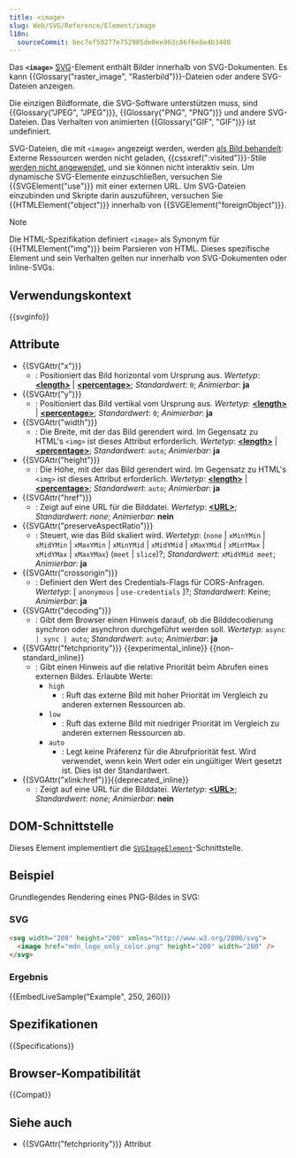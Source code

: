 ```yaml
---
title: <image>
slug: Web/SVG/Reference/Element/image
l10n:
  sourceCommit: bec7ef59277e752985de0ee963c86f6e8e4b3400
---
```


Das **`<image>`** [SVG](/de/docs/Web/SVG)-Element enthält Bilder innerhalb von SVG-Dokumenten. Es kann {{Glossary("raster_image", "Rasterbild")}}-Dateien oder andere SVG-Dateien anzeigen.

Die einzigen Bildformate, die SVG-Software unterstützen muss, sind {{Glossary("JPEG", "JPEG")}}, {{Glossary("PNG", "PNG")}} und andere SVG-Dateien. Das Verhalten von animierten {{Glossary("GIF", "GIF")}} ist undefiniert.

SVG-Dateien, die mit `<image>` angezeigt werden, werden [als Bild behandelt](/de/docs/Web/SVG/Guides/SVG_as_an_image): Externe Ressourcen werden nicht geladen, {{cssxref(":visited")}}-Stile [werden nicht angewendet](/de/docs/Web/CSS/CSS_selectors/Privacy_and_the_visited_selector), und sie können nicht interaktiv sein. Um dynamische SVG-Elemente einzuschließen, versuchen Sie {{SVGElement("use")}} mit einer externen URL. Um SVG-Dateien einzubinden und Skripte darin auszuführen, versuchen Sie {{HTMLElement("object")}} innerhalb von {{SVGElement("foreignObject")}}.

> [!NOTE]
> Die HTML-Spezifikation definiert `<image>` als Synonym für {{HTMLElement("img")}} beim Parsieren von HTML. Dieses spezifische Element und sein Verhalten gelten nur innerhalb von SVG-Dokumenten oder Inline-SVGs.

## Verwendungskontext

{{svginfo}}

## Attribute

- {{SVGAttr("x")}}
  - : Positioniert das Bild horizontal vom Ursprung aus.
    _Wertetyp_: [**\<length>**](/de/docs/Web/SVG/Guides/Content_type#length) | [**\<percentage>**](/de/docs/Web/SVG/Guides/Content_type#percentage); _Standardwert_: `0`; _Animierbar_: **ja**
- {{SVGAttr("y")}}
  - : Positioniert das Bild vertikal vom Ursprung aus.
    _Wertetyp_: [**\<length>**](/de/docs/Web/SVG/Guides/Content_type#length) | [**\<percentage>**](/de/docs/Web/SVG/Guides/Content_type#percentage); _Standardwert_: `0`; _Animierbar_: **ja**
- {{SVGAttr("width")}}
  - : Die Breite, mit der das Bild gerendert wird. Im Gegensatz zu HTML's `<img>` ist dieses Attribut erforderlich.
    _Wertetyp_: [**\<length>**](/de/docs/Web/SVG/Guides/Content_type#length) | [**\<percentage>**](/de/docs/Web/SVG/Guides/Content_type#percentage); _Standardwert_: `auto`; _Animierbar_: **ja**
- {{SVGAttr("height")}}
  - : Die Höhe, mit der das Bild gerendert wird. Im Gegensatz zu HTML's `<img>` ist dieses Attribut erforderlich.
    _Wertetyp_: [**\<length>**](/de/docs/Web/SVG/Guides/Content_type#length) | [**\<percentage>**](/de/docs/Web/SVG/Guides/Content_type#percentage); _Standardwert_: `auto`; _Animierbar_: **ja**
- {{SVGAttr("href")}}
  - : Zeigt auf eine URL für die Bilddatei.
    _Wertetyp_: **[\<URL>](/de/docs/Web/SVG/Guides/Content_type#url)**; _Standardwert_: _none_; _Animierbar_: **nein**
- {{SVGAttr("preserveAspectRatio")}}
  - : Steuert, wie das Bild skaliert wird.
    _Wertetyp_: (`none` | `xMinYMin` | `xMidYMin` | `xMaxYMin` | `xMinYMid` | `xMidYMid` | `xMaxYMid` | `xMinYMax` | `xMidYMax` | `xMaxYMax`) (`meet` | `slice`)?; _Standardwert_: `xMidYMid meet`; _Animierbar_: **ja**
- {{SVGAttr("crossorigin")}}
  - : Definiert den Wert des Credentials-Flags für CORS-Anfragen.
    _Wertetyp_: [ `anonymous` | `use-credentials` ]?; _Standardwert_: Keine; _Animierbar_: **ja**
- {{SVGAttr("decoding")}}
  - : Gibt dem Browser einen Hinweis darauf, ob die Bilddecodierung synchron oder asynchron durchgeführt werden soll.
    _Wertetyp_: `async | sync | auto`; _Standardwert_: `auto`; _Animierbar_: **ja**
- {{SVGAttr("fetchpriority")}} {{experimental_inline}} {{non-standard_inline}}
  - : Gibt einen Hinweis auf die relative Priorität beim Abrufen eines externen Bildes.
    Erlaubte Werte:
    - `high`
      - : Ruft das externe Bild mit hoher Priorität im Vergleich zu anderen externen Ressourcen ab.
    - `low`
      - : Ruft das externe Bild mit niedriger Priorität im Vergleich zu anderen externen Ressourcen ab.
    - `auto`
      - : Legt keine Präferenz für die Abrufpriorität fest.
        Wird verwendet, wenn kein Wert oder ein ungültiger Wert gesetzt ist.
        Dies ist der Standardwert.
- {{SVGAttr("xlink:href")}}{{deprecated_inline}}
  - : Zeigt auf eine URL für die Bilddatei.
    _Wertetyp_: **[\<URL>](/de/docs/Web/SVG/Guides/Content_type#url)**; _Standardwert_: _none_; _Animierbar_: **nein**

## DOM-Schnittstelle

Dieses Element implementiert die [`SVGImageElement`](/de/docs/Web/API/SVGImageElement)-Schnittstelle.

## Beispiel

Grundlegendes Rendering eines PNG-Bildes in SVG:

### SVG

```html
<svg width="200" height="200" xmlns="http://www.w3.org/2000/svg">
  <image href="mdn_logo_only_color.png" height="200" width="200" />
</svg>
```

### Ergebnis

{{EmbedLiveSample("Example", 250, 260)}}

## Spezifikationen

{{Specifications}}

## Browser-Kompatibilität

{{Compat}}

## Siehe auch

- {{SVGAttr("fetchpriority")}} Attribut
